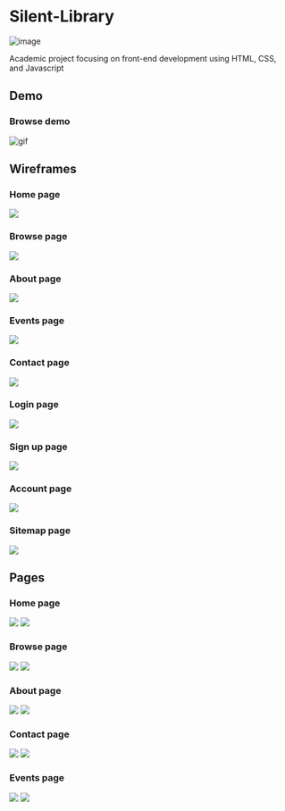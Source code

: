 # Silent-Library
![image](https://github.com/iancmy/silent-library/blob/main/silentlibrarylogo.jpg)

Academic project focusing on front-end development using HTML, CSS, and Javascript

## Demo
### Browse demo
![gif](https://github.com/iancmy/silent-library/blob/main/docs/sortby.gif)

## Wireframes
### Home page
![](https://github.com/iancmy/silent-library/blob/main/docs/w_home.png)

### Browse page
![](https://github.com/iancmy/silent-library/blob/main/docs/w_browse.png)

### About page
![](https://github.com/iancmy/silent-library/blob/main/docs/w_about.png)

### Events page
![](https://github.com/iancmy/silent-library/blob/main/docs/w_events.png)

### Contact page
![](https://github.com/iancmy/silent-library/blob/main/docs/w_contact.png)

### Login page
![](https://github.com/iancmy/silent-library/blob/main/docs/w_login.png)

### Sign up page
![](https://github.com/iancmy/silent-library/blob/main/docs/w_signup.png)

### Account page
![](https://github.com/iancmy/silent-library/blob/main/docs/w_account.png)

### Sitemap page
![](https://github.com/iancmy/silent-library/blob/main/docs/w_sitemap.png)

## Pages

### Home page
![](https://github.com/iancmy/silent-library/blob/main/docs/home.png)
![](https://github.com/iancmy/silent-library/blob/main/docs/m_home.png)

### Browse page
![](https://github.com/iancmy/silent-library/blob/main/docs/browse.png)
![](https://github.com/iancmy/silent-library/blob/main/docs/m_browse.png)

### About page
![](https://github.com/iancmy/silent-library/blob/main/docs/about.png)
![](https://github.com/iancmy/silent-library/blob/main/docs/m_about.png)

### Contact page
![](https://github.com/iancmy/silent-library/blob/main/docs/contact.png)
![](https://github.com/iancmy/silent-library/blob/main/docs/m_contact.png)

### Events page
![](https://github.com/iancmy/silent-library/blob/main/docs/events.png)
![](https://github.com/iancmy/silent-library/blob/main/docs/m_events.png)

### 
